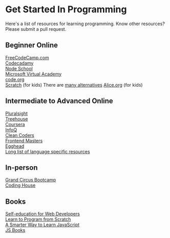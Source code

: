 # Get Started In Programming
Here's a list of resources for learning programming. Know other resources? Please submit a pull request.

## Beginner Online
[FreeCodeCamp.com](http://www.freecodecamp.com)  
[Codecadamy](https://www.codecademy.com)  
[Node School](http://nodeschool.io)  
[Microsoft Virtual Academy](https://mva.microsoft.com)  
[code.org](https://code.org)  
[Scratch](https://scratch.mit.edu) (for kids) There are [many alternatives](http://wiki.scratch.mit.edu/wiki/Alternatives_to_Scratch) 
[Alice.org](http://www.alice.org/index.php) (for kids)  

## Intermediate to Advanced Online
[Pluralsight](http://www.pluralsight.com)  
[Treehouse](https://teamtreehouse.com)  
[Coursera](https://www.coursera.org/courses?query=programming)  
[InfoQ](http://www.infoq.com)  
[Clean Coders](http://www.cleancoders.com)  
[Frontend Masters](https://frontendmasters.com)  
[Egghead](http://egghead.io)  
[Long list of language specific resources](http://regoapps.tumblr.com/post/48809989663/for-those-who-keep-asking-me-where-you-can-learn-a)  

## In-person
[Grand Circus Bootcamp](http://www.grandcircus.co)  
[Coding House](http://codinghouse.co/#!home)

## Books
[Self-education for Web Developers](http://www.amazon.com/Self-education-Web-Developers-Develop-Applications-ebook/dp/B017632IYY)  
[Learn to Program from Scratch](http://www.amazon.com/Learn-Program-Scratch-Introduction-Programming/dp/1593275439/ref=sr_1_4?ie=UTF8&qid=1448208246&sr=8-4&keywords=beginning+programming)  
[A Smarter Way to Learn JavaScript](http://www.amazon.com/Smarter-Way-Learn-JavaScript-technology/dp/1497408180/ref=sr_1_10?ie=UTF8&qid=1448208246&sr=8-10&keywords=beginning+programming)  
[JS Books](http://jsbooks.revolunet.com)  
